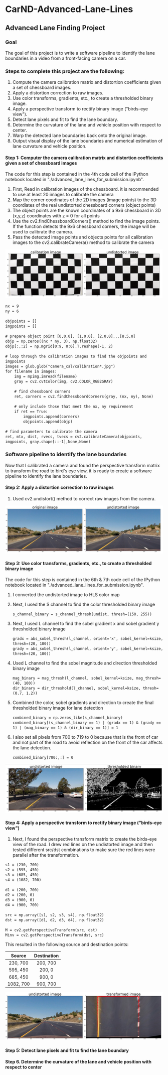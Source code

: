 # CarND-Advanced-Lane-Lines

## Advanced Lane Finding Project

### Goal
The goal of this project is to write a software pipeline to identify the lane boundaries in a video from a front-facing camera on a car. 

### Steps to complete this project are the following:
1. Compute the camera calibration matrix and distortion coefficients given a set of chessboard images.
2. Apply a distortion correction to raw images.
3. Use color transforms, gradients, etc., to create a thresholded binary image.
4. Apply a perspective transform to rectify binary image ("birds-eye view").
5. Detect lane pixels and fit to find the lane boundary.
6. Determine the curvature of the lane and vehicle position with respect to center.
7. Warp the detected lane boundaries back onto the original image.
8. Output visual display of the lane boundaries and numerical estimation of lane curvature and vehicle position.

#### Step 1: Computer the camera calibration matrix and distortion coefficients given a set of chessboard images

The code for this step is contained in the 4th code cell of the IPython notebook located in "./advanced_lane_lines_for_submission.ipynb".

1. First, Read in calibration images of the chessboard.  it is recommended to use at least 20 images to calibrate the camera
2. Map the corner coodinates of the 2D images (image points) to the 3D coordiates of the real undistorted chessboard corners (object points)
3. The object points are the known coordinates of a 9x6 chessboard in 3D (x,y,z) coordinates with z = 0 for all points
4. Use the cv2.findChessboardCorners() method to find the image points.  If the function detects the 9x6 chessboard corners, the image will be used to calibrate the camera.
5. Pass the detected image points and objects points for all calibration images to the cv2.calibrateCamera() method to calibrate the camera

![ScreenShot](image1.png)

```
nx = 9   
ny = 6

objpoints = []
imgpoints = []

# prepare object point [0,0,0], [1,0,0], [2,0,0]...[8,5,0]
objp = np.zeros((nx * ny, 3), np.float32)
objp[:,:2] = np.mgrid[0:9, 0:6].T.reshape(-1, 2)

# loop through the calibration images to find the objpoints and imgpoints
images = glob.glob("camera_cal/calibration*.jpg")
for filename in images:
    img = mpimg.imread(filename)
    gray = cv2.cvtColor(img, cv2.COLOR_RGB2GRAY)

    # find chessboard corners
    ret, corners = cv2.findChessboardCorners(gray, (nx, ny), None)

    # only include those that meet the nx, ny requirement 
    if ret == True:
        imgpoints.append(corners)
        objpoints.append(objp)

# find parameters to calibrate the camera
ret, mtx, dist, rvecs, tvecs = cv2.calibrateCamera(objpoints, imgpoints, gray.shape[::-1],None,None)

```

### Software pipeline to identify the lane boundaries 
Now that I calibrated a camera and found the perspective transform matrix to transform the road to bird's eye view, it is ready to create a software pipeline to identify the lane boundaries.


#### Step 2: Apply a distortion correction to raw images

1. Used cv2.undistort() method to correct raw images from the camera. 

![ScreenShot](image2.png)

#### Step 3: Use color transforms, gradients, etc., to create a thresholded binary image

The code for this step is contained in the 6th & 7th code cell of the IPython notebook located in "./advanced_lane_lines_for_submission.ipynb".

1. I converted the undistorted image to HLS color map
2. Next, I used the S channel to find the color thresholded binary image 

    ```
    s_channel_binary = s_channel_thresh(undist, thresh=(150, 255))    
    ```
3. Next, I used L channel to find the sobel gradient x and sobel gradient y thresholded binary image

    ```    
    gradx = abs_sobel_thresh(l_channel, orient='x', sobel_kernel=ksize, thresh=(20, 100))
    grady = abs_sobel_thresh(l_channel, orient='y', sobel_kernel=ksize, thresh=(20, 100))
    ```
4. Used L channel to find the sobel magnitude and direction thresholded binary image 

    ```
    mag_binary = mag_thresh(l_channel, sobel_kernel=ksize, mag_thresh=(40, 100))
    dir_binary = dir_threshold(l_channel, sobel_kernel=ksize, thresh=(0.7, 1.2))
    ```

5. Combined the color, sobel gradients and direction to create the final thresholded binary image for lane detection 

    ```
    combined_binary = np.zeros_like(s_channel_binary)
    combined_binary[(s_channel_binary == 1) | (gradx == 1) & (grady == 1) | (mag_binary == 1) & (dir_binary == 1)] = 1
    ```

6. I also set all pixels from 700 to 719 to 0 because that is the front of car and not part of the road to avoid reflection on the front of the car affects the lane detection.

    ```
    combined_binary[700:,:] = 0 
    ```

![ScreenShot](image5.png)


#### Step 4: Apply a perspective transform to rectify binary image ("birds-eye view")

1. Next, I found the perspective transform matrix to create the birds-eye view of the road.  I drew red lines on the undistorted image and then tested different src/dst combinations to make sure the red lines were parallel after the transformation. 

```
s1 = (230, 700)
s2 = (595, 450)
s3 = (685, 450)
s4 = (1082, 700)

d1 = (200, 700)
d2 = (200, 0)
d3 = (900, 0)
d4 = (900, 700)

src = np.array([s1, s2, s3, s4], np.float32)
dst = np.array([d1, d2, d3, d4], np.float32)

M = cv2.getPerspectiveTransform(src, dst)
Minv = cv2.getPerspectiveTransform(dst, src)
```

This resulted in the following source and destination points:

| Source        | Destination   | 
|:-------------:|:-------------:| 
| 230, 700      | 200, 700      | 
| 595, 450      | 200, 0        |
| 685, 450      | 900, 0        |
| 1082, 700     | 900, 700      |

![ScreenShot](image4.png)

#### Step 5: Detect lane pixels and fit to find the lane boundary






#### Step 6. Determine the curvature of the lane and vehicle position with respect to center





